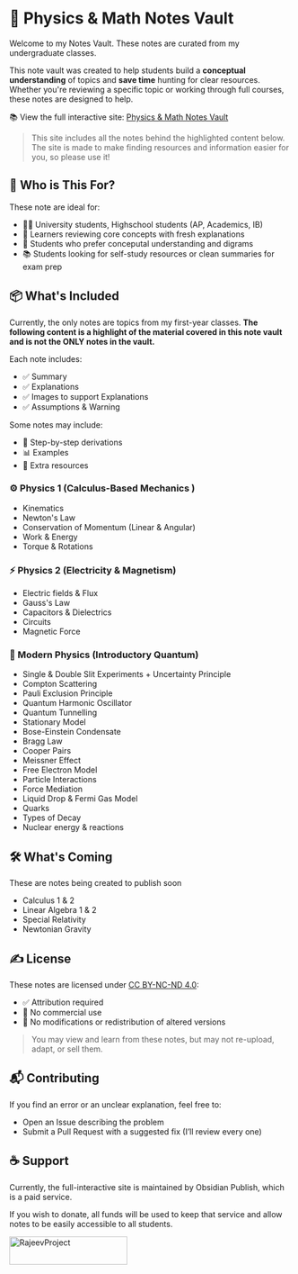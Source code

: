 



# 📘  Physics & Math Notes Vault




Welcome to my Notes Vault. These notes are curated from my undergraduate classes.


This note vault was created to help students build a **conceptual understanding** of topics and **save time** hunting for clear resources. Whether you're reviewing a specific topic or working through full courses, these notes are designed to help.
 






📚 View the full interactive site: [Physics & Math Notes Vault](https://publish.obsidian.md/physics-and-math-notes)




> This site includes all the notes behind the highlighted content below. The site is made to make finding resources and information easier for you, so please use it!


## 👤 Who is This For?

These note are ideal for:
- 🧑‍🎓 University students, Highschool students (AP, Academics, IB)
- 🔁 Learners reviewing core concepts with fresh explanations
- 🧠 Students who prefer conceputal understanding and digrams 
- 📚 Students looking for self-study resources or clean summaries for exam prep





## 📦 What's Included
Currently, the only notes are topics from my first-year classes. 
**The following content is a highlight of the material covered in this note vault and is not the ONLY notes in the vault.**


Each note includes:
- ✅ Summary
- ✅ Explanations
- ✅ Images to support Explanations
- ✅ Assumptions & Warning




Some notes may include:
- 📐 Step-by-step derivations
- 📊 Examples
- 🔗 Extra resources



### ⚙️ Physics 1 (Calculus-Based Mechanics )
- Kinematics
- Newton's Law
- Conservation of Momentum (Linear & Angular)
- Work & Energy
- Torque & Rotations




### ⚡ Physics 2 (Electricity & Magnetism)
- Electric fields & Flux
- Gauss's Law
- Capacitors & Dielectrics
- Circuits
- Magnetic Force




### 🔬 Modern Physics (Introductory Quantum)
- Single & Double Slit Experiments + Uncertainty Principle
- Compton Scattering
- Pauli Exclusion Principle
- Quantum Harmonic Oscillator
- Quantum Tunnelling
- Stationary Model
- Bose-Einstein Condensate
- Bragg Law
- Cooper Pairs
- Meissner Effect
- Free Electron Model
- Particle Interactions
- Force Mediation
- Liquid Drop & Fermi Gas Model
- Quarks
- Types of Decay
- Nuclear energy & reactions












##  🛠️  What's Coming
These are notes being created to publish soon
- Calculus 1 & 2
- Linear Algebra 1 & 2
- Special Relativity
- Newtonian Gravity




## ✍️ License




These notes are licensed under [CC BY-NC-ND 4.0](https://creativecommons.org/licenses/by-nc-nd/4.0/):




- ✅ Attribution required
- 🚫 No commercial use
- 🚫 No modifications or redistribution of altered versions




> You may view and learn from these notes, but may not re-upload, adapt, or sell them.








## 📬 Contributing


If you find an error or an unclear explanation, feel free to:
- Open an Issue describing the problem
- Submit a Pull Request with a suggested fix (I’ll review every one)






## ☕ Support
Currently, the full-interactive site is maintained by Obsidian Publish, which is a paid service.


If you wish to donate, all funds will be used to keep that service and allow notes to be easily accessible to all students.




<p> <a href="https://www.buymeacoffee.com/RajeevProject"> <img align="left" src="https://cdn.buymeacoffee.com/buttons/v2/default-yellow.png" height="50" width="210" alt="RajeevProject" /></a> </p>



